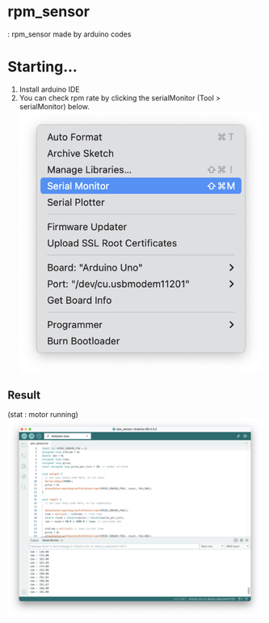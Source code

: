 # rpm_sensor
: rpm_sensor made by arduino codes

# Starting...
1. Install arduino IDE
2. You can check rpm rate by clicking the serialMonitor (Tool > serialMonitor) below.
![result](README/serialMonitor.png)


## Result
(stat : motor running)
![serialMonitor](README/result.png)
